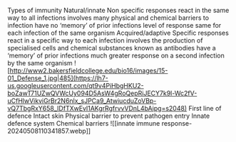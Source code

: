 Types of immunity
	Natural/innate
		Non specific responses
			 react in the same way to all infections
			involves many physical and chemical barriers to infection
			have no ‘memory’ of prior infections
			level of response same for each infection of the same organism
	Acquired/adaptive
		Specific responses
			 react in a specific way to each infection
			involves the production of specialised cells and chemical substances known as antibodies 
			have a ‘memory’ of prior infections
			much greater response on a second infection by the same organism
	![http://www2.bakersfieldcollege.edu/bio16/images/15-01_Defense_1.jpg|485](https://lh7-us.googleusercontent.com/qt9v4PiHbgHKU2-boZawT71UZwQVWcUy094D5AsW4gRoQepRiJECY7k9l-Wc2fV-uCfHlwVikviGrBr2N6nlx_sJPCa9_AtwiucduZoVBp-vQ7TbgRxY658_IDfTXwEvl1AKgrRgfrvvVDnL4bAipg=s2048)
First line of defence
	Intact skin
		Physical barrier to prevent pathogen entry
		Innate defence system
	Chemical barriers
		![[innate immune response-20240508110341857.webp]]
